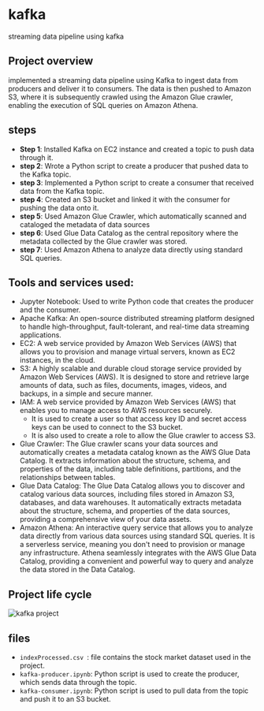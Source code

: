 # kafka
streaming data pipeline using kafka
## Project overview 
implemented a streaming data pipeline using Kafka to ingest data from producers and deliver it to consumers. The data is then pushed to Amazon S3, where it is subsequently crawled using the Amazon Glue crawler, enabling the execution of SQL queries on Amazon Athena.
## steps
- __Step 1__:
Installed Kafka on EC2 instance and created a topic to push data through it.
- __step 2__:
 Wrote a Python script to create a producer that pushed data to the Kafka topic.
- __step 3__:
 Implemented a Python script to create a consumer that received data from the Kafka topic.
- __step 4__:
Created an S3 bucket and linked it with the consumer for pushing the data onto it.
- __step 5__:
Used Amazon Glue Crawler, which automatically scanned and cataloged the metadata of data sources
- __step 6__:
 Used Glue Data Catalog as the central repository where the metadata collected by the Glue crawler was stored.
- __step 7__:
 Used Amazon Athena to analyze data directly using standard SQL queries.
 ## Tools and services used:
- Jupyter Notebook: Used to write Python code that creates the producer and the consumer.
- Apache Kafka: An open-source distributed streaming platform designed to handle high-throughput, fault-tolerant, and real-time data streaming applications.
- EC2: A web service provided by Amazon Web Services (AWS) that allows you to provision and manage virtual servers, known as EC2 instances, in the cloud.
- S3: A highly scalable and durable cloud storage service provided by Amazon Web Services (AWS). It is designed to store and retrieve large amounts of data, such as files, documents, images, videos, and backups, in a simple and secure manner.
- IAM: A web service provided by Amazon Web Services (AWS) that enables you to manage access to AWS resources securely. 
  - It is used to create a user so that access key ID and secret access keys can be used to connect to the S3 bucket. 
  - It is also used to create a role to allow the Glue crawler to access S3.
- Glue Crawler: The Glue crawler scans your data sources and automatically creates a metadata catalog known as the AWS Glue Data Catalog. It extracts information about the structure, schema, and properties of the data, including table definitions, partitions, and the relationships between tables.
- Glue Data Catalog: The Glue Data Catalog allows you to discover and catalog various data sources, including files stored in Amazon S3, databases, and data warehouses. It automatically extracts metadata about the structure, schema, and properties of the data sources, providing a comprehensive view of your data assets.
- Amazon Athena: An interactive query service that allows you to analyze data directly from various data sources using standard SQL queries. It is a serverless service, meaning you don't need to provision or manage any infrastructure. Athena seamlessly integrates with the AWS Glue Data Catalog, providing a convenient and powerful way to query and analyze the data stored in the Data Catalog.
## Project life cycle
![kafka project](https://github.com/Mohamed-attia98/ITI-Graduation-Project/assets/82019926/b0ba31cb-08b0-4840-a0ee-6a9f6b40a24e)
## files 
- `indexProcessed.csv `:  file contains the stock market dataset used in the project.
- `kafka-producer.ipynb`:  Python script is used to create the producer, which sends data through the topic.
- `kafka-consumer.ipynb`:  Python script is used to pull data from the topic and push it to an S3 bucket.
